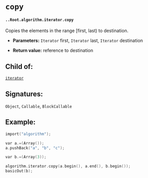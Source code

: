 # `copy`

#### `..Root.algorithm.iterator.copy`

Copies the elements in the range [first, last) to destination.

* **Parameters:** `Iterator` first, `Iterator` last, `Iterator` destination

* **Return value:** reference to destination

## Child of:

[`iterator`](docs..Root.algorithm.iterator.md)

## Signatures:

`Object`, `Callable`, `BlockCallable`

## Example:

```c
import("algorithm");

var a.=(Array());
a.pushBack("a", "b", "c");

var b.=(Array(3));

algorithm.iterator.copy(a.begin(), a.end(), b.begin());
basicOut(b);
```